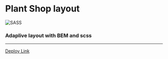 # Plant Shop layout
![SASS](https://img.shields.io/badge/SASS-hotpink.svg?style=for-the-badge&logo=SASS&logoColor=white)
### Adaplive layout with BEM and scss
---
[Deploy Link](https://annqk.github.io/plant_shop_static_layout/)
